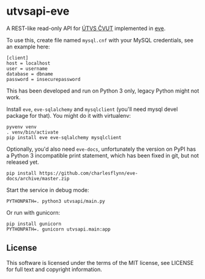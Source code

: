 utvsapi-eve
===========

A REST-like read-only API for [ÚTVS ČVUT](https://rozvoj.fit.cvut.cz/Main/rozvrhy-utvs-db)
implemented in [eve](http://python-eve.org/).

To use this, create file named `mysql.cnf` with your MySQL credentials, see an example here:

    [client]
    host = localhost
    user = username
    database = dbname
    password = insecurepassword

This has been developed and run on Python 3 only, legacy Python might not work.

Install `eve`, `eve-sqlalchemy` and `mysqlclient` (you'll need mysql devel package for that). You might do it with virtualenv:

    pyvenv venv
    . venv/bin/activate
    pip install eve eve-sqlalchemy mysqlclient

Optionally, you'd also need `eve-docs`, unfortunately the version on PyPI has a Python 3 incompatible print statement, which has been fixed in git, but not released yet.

    pip install https://github.com/charlesflynn/eve-docs/archive/master.zip

Start the service in debug mode:

    PYTHONPATH=. python3 utvsapi/main.py

Or run with gunicorn:

    pip install gunicorn
    PYTHONPATH=. gunicorn utvsapi.main:app

License
-------

This software is licensed under the terms of the MIT license, see LICENSE for full text and copyright information.
